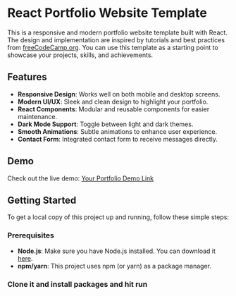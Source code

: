 # React Portfolio Website Template

This is a responsive and modern portfolio website template built with React. The design and implementation are inspired by tutorials and best practices from [freeCodeCamp.org](https://www.freecodecamp.org/). You can use this template as a starting point to showcase your projects, skills, and achievements.

## Features

- **Responsive Design**: Works well on both mobile and desktop screens.
- **Modern UI/UX**: Sleek and clean design to highlight your portfolio.
- **React Components**: Modular and reusable components for easier maintenance.
- **Dark Mode Support**: Toggle between light and dark themes.
- **Smooth Animations**: Subtle animations to enhance user experience.
- **Contact Form**: Integrated contact form to receive messages directly.

## Demo

Check out the live demo: [Your Portfolio Demo Link](#)

## Getting Started

To get a local copy of this project up and running, follow these simple steps:

### Prerequisites

- **Node.js**: Make sure you have Node.js installed. You can download it [here](https://nodejs.org/).
- **npm/yarn**: This project uses npm (or yarn) as a package manager.

### Clone it and install packages and hit run
